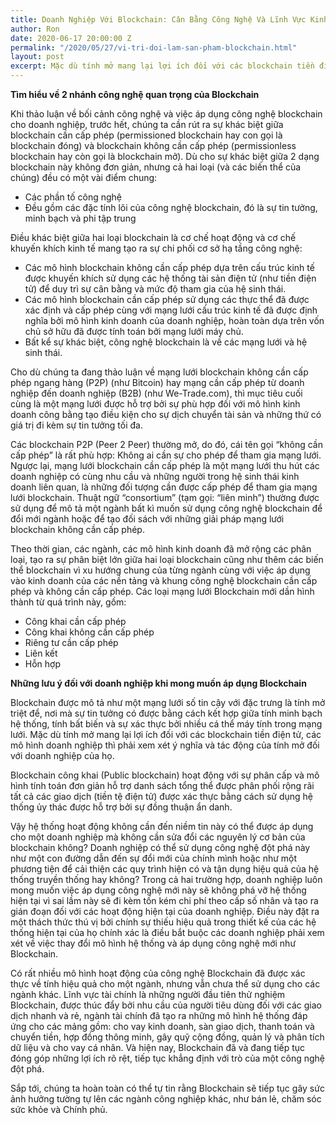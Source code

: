 ```yaml
---
title: Doanh Nghiệp Với Blockchain: Cân Bằng Công Nghệ Và Lĩnh Vực Kinh Doanh
author: Ron
date: 2020-06-17 20:00:00 Z
permalink: "/2020/05/27/vi-tri-doi-lam-san-pham-blockchain.html"
layout: post
excerpt: Mặc dù tính mở mang lại lợi ích đối với các blockchain tiền điện tử, các mô hình doanh nghiệp thì phải xem xét ý nghĩa và tác động của tính mở đối với doanh nghiệp của họ.
---
```

**Tìm hiểu về 2 nhánh công nghệ quan trọng của Blockchain**

Khi thảo luận về bối cảnh công nghệ và việc áp dụng công nghệ blockchain cho doanh nghiệp, trước hết, chúng ta cần rút ra sự khác biệt giữa blockchain cần cấp phép (permissioned blockchain hay con gọi là blockchain đóng) và blockchain không cần cấp phép (permissionless blockchain hay còn gọi là blockchain mở). Dù cho sự khác biệt giữa 2 dạng blockchain này không đơn giản, nhưng cả hai loại (và các biến thể của chúng) đều có một vài điểm chung:

- Các phần tố công nghệ
- Đều gồm các đặc tính lõi của công nghệ blockchain, đó là sự tin tưởng, minh bạch và phi tập trung

Điều khác biệt giữa hai loại blockchain là cơ chế hoạt động và cơ chế khuyến khích kinh tế mang tạo ra sự chi phối cơ sở hạ tầng công nghệ:
- Các mô hình blockchain không cần cấp phép dựa trên cấu trúc kinh tế được khuyến khích sử dụng các hệ thống tài sản điện tử (như tiền điện tử) để duy trì sự cân bằng và mức độ tham gia của hệ sinh thái.
- Các mô hình blockchain cần cấp phép sử dụng các thực thể đã được xác định và cấp phép cùng với mạng lưới cấu trúc kinh tế đã được định nghĩa bởi mô hình kinh doanh của doanh nghiệp, hoàn toàn dựa trên vốn chủ sở hữu đã được tính toán bởi mạng lưới máy chủ.
- Bất kể sự khác biệt, công nghệ blockchain là về các mạng lưới và hệ sinh thái. 

Cho dù chúng ta đang thảo luận về mạng lưới blockchain không cần cấp phép ngang hàng (P2P) (như Bitcoin) hay mạng cần cấp phép từ doanh nghiệp đến doanh nghiệp (B2B) (như We-Trade.com), thì mục tiêu cuối cùng là một mạng lưới được hỗ trợ bởi sự phù hợp đối với mô hình kinh doanh công bằng tạo điều kiện cho sự dịch chuyển tài sản và những thứ có giá trị đi kèm sự tin tưởng tối đa.

Các blockchain P2P (Peer 2 Peer) thường mở, do đó, cái tên gọi “không cần cấp phép” là rất phù hợp: Không ai cần sự cho phép để tham gia mạng lưới. Ngược lại, mạng lưới blockchain cần cấp phép là một mạng lưới thu hút các doanh nghiệp có cùng nhu cầu và những người trong hệ sinh thái kinh doanh liên quan, là những đối tượng cần được cấp phép để tham gia mạng lưới blockchain. Thuật ngữ “consortium” (tạm gọi: “liên minh”) thường được sử dụng để mô tả một ngành bất kì muốn sử dụng công nghệ blockchain để đổi mới ngành hoặc để tạo đối sách với những giải pháp mạng lưới blockchain không cần cấp phép. 

Theo thời gian, các ngành, các mô hình kinh doanh đã mở rộng các phân loại, tạo ra sự phân biệt lớn giữa hai loại blockchain cũng như thêm các biến thể blockchain vì xu hướng chung của từng ngành cùng với việc áp dụng vào kinh doanh của các nền tảng và khung công nghệ blockchain cần cấp phép và không cần cấp phép. Các loại mạng lưới Blockchain mới dần hình thành từ quá trình này, gồm:
- Công khai cần cấp phép
- Công khai không cần cấp phép
- Riêng tư cần cấp phép
- Liên kết
- Hỗn hợp

**Những lưu ý đối với doanh nghiệp khi mong muốn áp dụng Blockchain**

Blockchain được mô tả như một mạng lưới số tin cậy với đặc trưng là tính mở triệt để, nơi mà sự tin tưởng có được bằng cách kết hợp giữa tính minh bạch hệ thống, tính bất biến và sự xác thực bởi nhiều cá thể máy tính trong mạng lưới. Mặc dù tính mở mang lại lợi ích đối với các blockchain tiền điện tử, các mô hình doanh nghiệp thì phải xem xét ý nghĩa và tác động của tính mở đối với doanh nghiệp của họ.

Blockchain công khai (Public blockchain) hoạt động với sự phân cấp và mô hình tính toán đơn giản hỗ trợ danh sách tổng thể được phân phối rộng rãi tất cả các giao dịch (tiền tệ điện tử) được xác thực bằng cách sử dụng hệ thống ủy thác được hỗ trợ bởi sự đồng thuận ẩn danh. 

Vậy hệ thống hoạt động không cần đến niềm tin này có thể được áp dụng cho một doanh nghiệp mà không cần sửa đổi các nguyên lý cơ bản của blockchain không? Doanh nghiệp có thể sử dụng công nghệ đột phá này như một con đường dẫn đến sự đổi mới của chính mình hoặc như một phương tiện để cải thiện các quy trình hiện có và tận dụng hiệu quả của hệ thống truyền thống hay không? 
Trong cả hai trường hợp, doanh nghiệp luôn mong muốn việc áp dụng công nghệ mới này sẽ không phá vỡ hệ thống hiện tại vì sai lầm này sẽ đi kèm tốn kém chi phí theo cấp số nhân và tạo ra gián đoạn đối với các hoạt động hiện tại của doanh nghiệp. Điều này đặt ra một thách thức thú vị bởi chính sự thiếu hiệu quả trong thiết kế của các hệ thống hiện tại của họ chính xác là điều bắt buộc các doanh nghiệp phải xem xét về việc thay đổi mô hình hệ thống và áp dụng công nghệ mới như Blockchain.

Có rất nhiều mô hình hoạt động của công nghệ Blockchain đã được xác thực về tính hiệu quả cho một ngành, nhưng vẫn chưa thể sử dụng cho các ngành khác. 
Lĩnh vực tài chính là những người đầu tiên thử nghiệm Blockchain, được thúc đẩy bởi nhu cầu của người tiêu dùng đối với các giao dịch nhanh và rẻ, ngành tài chính đã tạo ra những mô hình hệ thống đáp ứng cho các mảng gồm: cho vay kinh doanh, sàn giao dịch, thanh toán và chuyển tiền, hợp đồng thông minh, gây quỹ cộng đồng, quản lý và phân tích dữ liệu và cho vay cá nhân. Và hiện nay, Blockchain đã và đang tiếp tục đóng góp những lợi ích rõ rệt, tiếp tục khẳng định với trò của một công nghệ đột phá.

Sắp tới, chúng ta hoàn toàn có thể tự tin rằng Blockchain sẽ tiếp tục gây sức ảnh hưởng tường tự lên các ngành công nghiệp khác, như bán lẻ, chăm sóc sức khỏe và Chính phủ.